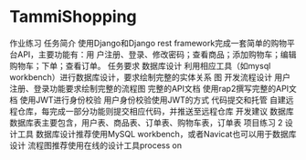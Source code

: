 # TammiShopping
作业练习
任务简介
使⽤Django和Django rest framework完成⼀套简单的购物平台API，主要功能有：⽤
户注册、登录、修改密码；查看商品；添加购物⻋；编辑购物⻋；下单；查看订单。
任务要求
数据库设计
利⽤相应⼯具（如mysql workbench）进⾏数据库设计，要求绘制完整的实体关系
图
开发流程设计
⽤户注册、登录功能要求绘制完整的流程图
完整的API⽂档
使⽤rap2撰写完整的API⽂档
使⽤JWT进⾏⾝份校验
⽤户⾝份校验使⽤JWT的⽅式
代码提交和托管
⾃建远程仓库，每完成⼀部分功能则提交相应代码，并推送⾄远程仓库
开发建议
数据库
数据库表主要包含，⽤户表、商品表、订单表、购物⻋表，订单表
项⽬练习 2
设计⼯具
数据库设计推荐使⽤MySQL workbench，或者Navicat也可以⽤于数据库设计
流程图推荐使⽤在线的设计⼯具process on
